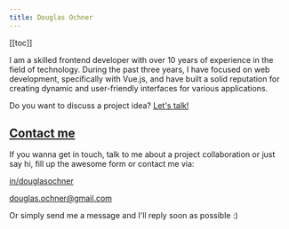 ```yaml
---
title: Douglas Ochner
---
```


[[toc]]

I am a skilled frontend developer with over 10 years of
experience in the field of technology. During the past three
years, I have focused on web development, specifically with
Vue.js, and have built a solid reputation for creating dynamic
and user-friendly interfaces for various applications.

Do you want to discuss a project idea? [Let's talk!](#contact)

<SkillsetSection />

<ExperiencesSection />

<h2 id="contact">
  <a href="#contact">Contact me</a>
</h2>

If you wanna get in touch, talk to me about a project
collaboration or just say hi, fill up the awesome form or contact
me via:

[<span i-mdi-linkedin /> in/douglasochner](https://linkedin.in/douglasochner)

[<span i-mdi-email /> douglas.ochner@gmail.com](mailto:douglas.ochner@gmail.com)

Or simply send me a message and I'll reply soon as possible :)

<ContactForm />
